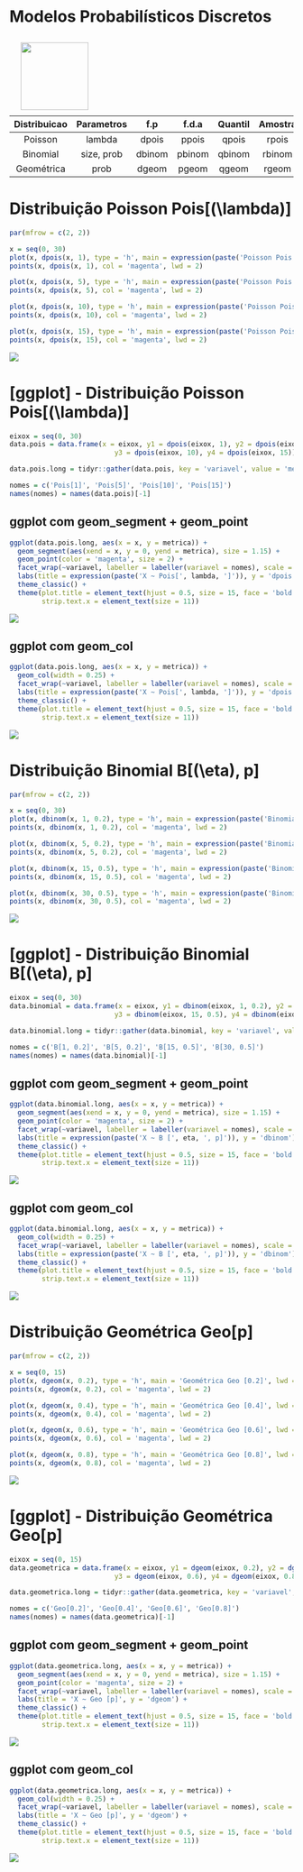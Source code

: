 Modelos Probabilísticos Discretos
================

<img src="https://www.r-project.org/logo/Rlogo.svg" style="float:left; margin:10px 20px" width="120" height="120"/>

| Distribuicao | Parametros |  f.p   | f.d.a  | Quantil | Amostra |
| :----------: | :--------: | :----: | :----: | :-----: | :-----: |
|   Poisson    |   lambda   | dpois  | ppois  |  qpois  |  rpois  |
|   Binomial   | size, prob | dbinom | pbinom | qbinom  | rbinom  |
|  Geométrica  |    prob    | dgeom  | pgeom  |  qgeom  |  rgeom  |

# Distribuição Poisson Pois\[\(\lambda\)\]

``` r
par(mfrow = c(2, 2))

x = seq(0, 30)
plot(x, dpois(x, 1), type = 'h', main = expression(paste('Poisson Pois [', lambda = 1, ']')), lwd = 2.5, ylab = 'dpois', cex = 1.5)
points(x, dpois(x, 1), col = 'magenta', lwd = 2)

plot(x, dpois(x, 5), type = 'h', main = expression(paste('Poisson Pois [', lambda = 5, ']')), lwd = 2.5, ylab = 'dpois', col = 'blue', cex = 1.5)
points(x, dpois(x, 5), col = 'magenta', lwd = 2)

plot(x, dpois(x, 10), type = 'h', main = expression(paste('Poisson Pois [', lambda = 10, ']')), lwd = 2.5, ylab = 'dpois', col = 'green', cex = 1.5)
points(x, dpois(x, 10), col = 'magenta', lwd = 2)

plot(x, dpois(x, 15), type = 'h', main = expression(paste('Poisson Pois [', lambda = 15, ']')), lwd = 2.5, ylab = 'dpois', col = 'brown', cex = 1.5)
points(x, dpois(x, 15), col = 'magenta', lwd = 2)
```

![](probabilidade-discreta_files/figure-gfm/unnamed-chunk-3-1.png)<!-- -->

# \[ggplot\] - Distribuição Poisson Pois\[\(\lambda\)\]

``` r
eixox = seq(0, 30)
data.pois = data.frame(x = eixox, y1 = dpois(eixox, 1), y2 = dpois(eixox, 5),
                          y3 = dpois(eixox, 10), y4 = dpois(eixox, 15))

data.pois.long = tidyr::gather(data.pois, key = 'variavel', value = 'metrica', names(data.pois)[-1])

nomes = c('Pois[1]', 'Pois[5]', 'Pois[10]', 'Pois[15]')
names(nomes) = names(data.pois)[-1]
```

## ggplot com **geom\_segment + geom\_point**

``` r
ggplot(data.pois.long, aes(x = x, y = metrica)) + 
  geom_segment(aes(xend = x, y = 0, yend = metrica), size = 1.15) + 
  geom_point(color = 'magenta', size = 2) +
  facet_wrap(~variavel, labeller = labeller(variavel = nomes), scale = 'free') +
  labs(title = expression(paste('X ~ Pois[', lambda, ']')), y = 'dpois') +
  theme_classic() +
  theme(plot.title = element_text(hjust = 0.5, size = 15, face = 'bold'), 
        strip.text.x = element_text(size = 11))
```

![](probabilidade-discreta_files/figure-gfm/unnamed-chunk-5-1.png)<!-- -->

## ggplot com **geom\_col**

``` r
ggplot(data.pois.long, aes(x = x, y = metrica)) + 
  geom_col(width = 0.25) +
  facet_wrap(~variavel, labeller = labeller(variavel = nomes), scale = 'free') +
  labs(title = expression(paste('X ~ Pois[', lambda, ']')), y = 'dpois') +
  theme_classic() +
  theme(plot.title = element_text(hjust = 0.5, size = 15, face = 'bold'), 
        strip.text.x = element_text(size = 11))
```

![](probabilidade-discreta_files/figure-gfm/unnamed-chunk-6-1.png)<!-- -->

# Distribuição Binomial B\[\(\eta\), p\]

``` r
par(mfrow = c(2, 2))

x = seq(0, 30)
plot(x, dbinom(x, 1, 0.2), type = 'h', main = expression(paste('Binomial B [', eta = 1, ', 0.2]')), lwd = 2.5, ylab = 'dbinom', cex = 1.5)
points(x, dbinom(x, 1, 0.2), col = 'magenta', lwd = 2)

plot(x, dbinom(x, 5, 0.2), type = 'h', main = expression(paste('Binomial B [', eta = 5, ', 0.2]')), lwd = 2.5, ylab = 'dbinom', col = 'blue', cex = 1.5)
points(x, dbinom(x, 5, 0.2), col = 'magenta', lwd = 2)

plot(x, dbinom(x, 15, 0.5), type = 'h', main = expression(paste('Binomial B [', eta = 15, ', 0.5]')), lwd = 2.5, ylab = 'dbinom', col = 'green', cex = 1.5)
points(x, dbinom(x, 15, 0.5), col = 'magenta', lwd = 2)

plot(x, dbinom(x, 30, 0.5), type = 'h', main = expression(paste('Binomial B [', eta = 30, ', 0.5]')), lwd = 2.5, ylab = 'dbinom', col = 'brown', cex = 1.5)
points(x, dbinom(x, 30, 0.5), col = 'magenta', lwd = 2)
```

![](probabilidade-discreta_files/figure-gfm/unnamed-chunk-7-1.png)<!-- -->

# \[ggplot\] - Distribuição Binomial B\[\(\eta\), p\]

``` r
eixox = seq(0, 30)
data.binomial = data.frame(x = eixox, y1 = dbinom(eixox, 1, 0.2), y2 = dbinom(eixox, 5, 0.2),
                          y3 = dbinom(eixox, 15, 0.5), y4 = dbinom(eixox, 30, 0.5))

data.binomial.long = tidyr::gather(data.binomial, key = 'variavel', value = 'metrica', names(data.binomial)[-1])

nomes = c('B[1, 0.2]', 'B[5, 0.2]', 'B[15, 0.5]', 'B[30, 0.5]')
names(nomes) = names(data.binomial)[-1]
```

## ggplot com **geom\_segment + geom\_point**

``` r
ggplot(data.binomial.long, aes(x = x, y = metrica)) + 
  geom_segment(aes(xend = x, y = 0, yend = metrica), size = 1.15) + 
  geom_point(color = 'magenta', size = 2) +
  facet_wrap(~variavel, labeller = labeller(variavel = nomes), scale = 'free') +
  labs(title = expression(paste('X ~ B [', eta, ', p]')), y = 'dbinom') +
  theme_classic() +
  theme(plot.title = element_text(hjust = 0.5, size = 15, face = 'bold'), 
        strip.text.x = element_text(size = 11))
```

![](probabilidade-discreta_files/figure-gfm/unnamed-chunk-9-1.png)<!-- -->

## ggplot com **geom\_col**

``` r
ggplot(data.binomial.long, aes(x = x, y = metrica)) + 
  geom_col(width = 0.25) +
  facet_wrap(~variavel, labeller = labeller(variavel = nomes), scale = 'free') +
  labs(title = expression(paste('X ~ B [', eta, ', p]')), y = 'dbinom') +
  theme_classic() +
  theme(plot.title = element_text(hjust = 0.5, size = 15, face = 'bold'), 
        strip.text.x = element_text(size = 11))
```

![](probabilidade-discreta_files/figure-gfm/unnamed-chunk-10-1.png)<!-- -->

# Distribuição Geométrica Geo\[p\]

``` r
par(mfrow = c(2, 2))

x = seq(0, 15)
plot(x, dgeom(x, 0.2), type = 'h', main = 'Geométrica Geo [0.2]', lwd = 2.5, ylab = 'dgeom', cex = 1.5)
points(x, dgeom(x, 0.2), col = 'magenta', lwd = 2)

plot(x, dgeom(x, 0.4), type = 'h', main = 'Geométrica Geo [0.4]', lwd = 2.5, ylab = 'dgeom', col = 'blue', cex = 1.5)
points(x, dgeom(x, 0.4), col = 'magenta', lwd = 2)

plot(x, dgeom(x, 0.6), type = 'h', main = 'Geométrica Geo [0.6]', lwd = 2.5, ylab = 'dgeom', col = 'green', cex = 1.5)
points(x, dgeom(x, 0.6), col = 'magenta', lwd = 2)

plot(x, dgeom(x, 0.8), type = 'h', main = 'Geométrica Geo [0.8]', lwd = 2.5, ylab = 'dgeom', col = 'brown', cex = 1.5)
points(x, dgeom(x, 0.8), col = 'magenta', lwd = 2)
```

![](probabilidade-discreta_files/figure-gfm/unnamed-chunk-11-1.png)<!-- -->

# \[ggplot\] - Distribuição Geométrica Geo\[p\]

``` r
eixox = seq(0, 15)
data.geometrica = data.frame(x = eixox, y1 = dgeom(eixox, 0.2), y2 = dgeom(eixox, 0.4),
                          y3 = dgeom(eixox, 0.6), y4 = dgeom(eixox, 0.8))

data.geometrica.long = tidyr::gather(data.geometrica, key = 'variavel', value = 'metrica', names(data.geometrica)[-1])

nomes = c('Geo[0.2]', 'Geo[0.4]', 'Geo[0.6]', 'Geo[0.8]')
names(nomes) = names(data.geometrica)[-1]
```

## ggplot com **geom\_segment + geom\_point**

``` r
ggplot(data.geometrica.long, aes(x = x, y = metrica)) + 
  geom_segment(aes(xend = x, y = 0, yend = metrica), size = 1.15) + 
  geom_point(color = 'magenta', size = 2) +
  facet_wrap(~variavel, labeller = labeller(variavel = nomes), scale = 'free') +
  labs(title = 'X ~ Geo [p]', y = 'dgeom') +
  theme_classic() +
  theme(plot.title = element_text(hjust = 0.5, size = 15, face = 'bold'), 
        strip.text.x = element_text(size = 11))
```

![](probabilidade-discreta_files/figure-gfm/unnamed-chunk-13-1.png)<!-- -->

## ggplot com **geom\_col**

``` r
ggplot(data.geometrica.long, aes(x = x, y = metrica)) + 
  geom_col(width = 0.25) +
  facet_wrap(~variavel, labeller = labeller(variavel = nomes), scale = 'free') +
  labs(title = 'X ~ Geo [p]', y = 'dgeom') +
  theme_classic() +
  theme(plot.title = element_text(hjust = 0.5, size = 15, face = 'bold'), 
        strip.text.x = element_text(size = 11))
```

![](probabilidade-discreta_files/figure-gfm/unnamed-chunk-14-1.png)<!-- -->
